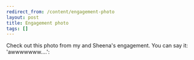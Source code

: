 ```yaml
---
redirect_from: /content/engagement-photo
layout: post
title: Engagement photo
tags: []
---
```

Check out this photo from my and Sheena's engagement. You can say it: 'awwwwwww....':

